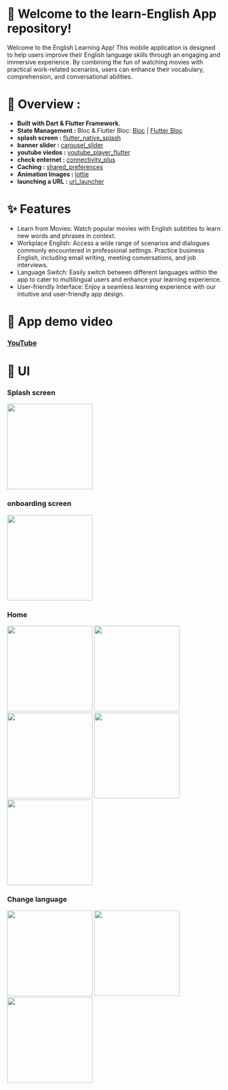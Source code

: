# 🚀 Welcome to the learn-English App repository!

Welcome to the English Learning App! This mobile application is designed to help users improve their English language skills through an engaging and immersive experience. By combining the fun of watching movies with practical work-related scenarios, users can enhance their vocabulary, comprehension, and conversational abilities.

# 🔧 Overview :
* **Built with Dart & Flutter Framework.**<br>
* **State Management :** Bloc & Flutter Bloc: [Bloc](https://pub.dev/packages/bloc) | [Flutter Bloc](https://pub.dev/packages/flutter_bloc)
* **splash screen :** [flutter_native_splash](https://pub.dev/packages/flutter_native_splash)<br>
* **banner slider :** [carousel_slider](https://pub.dev/packages/carousel_slider)<br>
* **youtube viedos :** [youtube_player_flutter](https://pub.dev/packages/youtube_player_flutter)<br>
* **check enternet :** [connectivity_plus](https://pub.dev/packages/connectivity_plus)<br>
* **Caching :** [shared_preferences](https://pub.dev/packages/shared_preferences)<br>
* **Animation Images :** [lottie](https://pub.dev/packages/lottie)<br>
* **launching a URL :** [url_launcher](https://pub.dev/packages/url_launcher)<br>


# ✨ Features

* Learn from Movies: Watch popular movies with English subtitles to learn new words and phrases in context.
* Workplace English: Access a wide range of scenarios and dialogues commonly encountered in professional settings. Practice business English, including email writing, meeting conversations, and job interviews.
* Language Switch: Easily switch between different languages within the app to cater to multilingual users and enhance your learning experience.
* User-friendly Interface: Enjoy a seamless learning experience with our intuitive and user-friendly app design.

# 🌟 App demo video

### [YouTube](https://youtube.com/shorts/xZomgCAuOFI?si=9PmcZcA1-OR4vqSj)

# 🎨 UI

### Splash screen

<img src="https://github.com/AbdoGKash/education_app/assets/160290297/a3a3899e-3959-4e3d-8109-f75ca920960d" width="200">


### onboarding screen 

<img src="https://github.com/AbdoGKash/education_app/assets/160290297/da9ed733-cb4c-44eb-841a-41d4b577605d" width="200">


### Home 

<img src="https://github.com/AbdoGKash/education_app/assets/160290297/f7d0b386-4a4b-4239-91cf-c754c7edea05" width="200">
<img src="https://github.com/AbdoGKash/education_app/assets/160290297/61b532b1-0c75-403d-9886-0a7c4b9a5f14" width="200">
<img src="https://github.com/AbdoGKash/education_app/assets/160290297/e9885225-2a04-4ce7-b9ba-4c8ea083ec31" width="200">
<img src="https://github.com/AbdoGKash/education_app/assets/160290297/b05fe4a8-08e8-400d-9341-6021f287792b" width="200">
<img src="https://github.com/AbdoGKash/education_app/assets/160290297/7dc4815b-4f84-4c4c-94a6-0aaa22a7213e" width="200">


###  Change language 

<img src="https://github.com/AbdoGKash/education_app/assets/160290297/1ab7c7cd-f4d3-4361-a3f3-7e5d83210ab4" width="200">
<img src="https://github.com/AbdoGKash/education_app/assets/160290297/52817918-dfa5-42b5-9b52-a0da76b20c37" width="200">
<img src="https://github.com/AbdoGKash/education_app/assets/160290297/6e9a673d-44be-4b20-821f-9d0570347bea" width="200">




